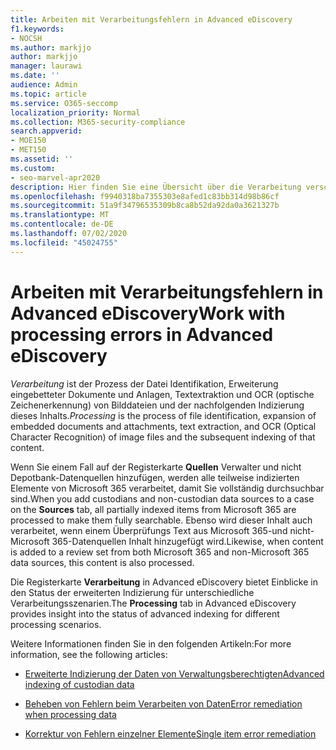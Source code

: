 ```yaml
---
title: Arbeiten mit Verarbeitungsfehlern in Advanced eDiscovery
f1.keywords:
- NOCSH
ms.author: markjjo
author: markjjo
manager: laurawi
ms.date: ''
audience: Admin
ms.topic: article
ms.service: O365-seccomp
localization_priority: Normal
ms.collection: M365-security-compliance
search.appverid:
- MOE150
- MET150
ms.assetid: ''
ms.custom:
- seo-marvel-apr2020
description: Hier finden Sie eine Übersicht über die Verarbeitung verschiedener Datenarten im erweiterten eDiscovery-Tool in Office 365.
ms.openlocfilehash: f9940318ba7355303e8afed1c83bb314d98b86cf
ms.sourcegitcommit: 51a9f34796535309b8ca8b52da92da0a3621327b
ms.translationtype: MT
ms.contentlocale: de-DE
ms.lasthandoff: 07/02/2020
ms.locfileid: "45024755"
---
```

# <a name="work-with-processing-errors-in-advanced-ediscovery"></a><span data-ttu-id="195f1-103">Arbeiten mit Verarbeitungsfehlern in Advanced eDiscovery</span><span class="sxs-lookup"><span data-stu-id="195f1-103">Work with processing errors in Advanced eDiscovery</span></span>

<span data-ttu-id="195f1-104">*Verarbeitung* ist der Prozess der Datei Identifikation, Erweiterung eingebetteter Dokumente und Anlagen, Textextraktion und OCR (optische Zeichenerkennung) von Bilddateien und der nachfolgenden Indizierung dieses Inhalts.</span><span class="sxs-lookup"><span data-stu-id="195f1-104">*Processing* is the process of file identification, expansion of embedded documents and attachments, text extraction, and OCR (Optical Character Recognition) of image files and the subsequent indexing of that content.</span></span>  

<span data-ttu-id="195f1-105">Wenn Sie einem Fall auf der Registerkarte **Quellen** Verwalter und nicht Depotbank-Datenquellen hinzufügen, werden alle teilweise indizierten Elemente von Microsoft 365 verarbeitet, damit Sie vollständig durchsuchbar sind.</span><span class="sxs-lookup"><span data-stu-id="195f1-105">When you add custodians and non-custodian data sources to a case on the **Sources** tab, all partially indexed items from Microsoft 365 are processed to make them fully searchable.</span></span> <span data-ttu-id="195f1-106">Ebenso wird dieser Inhalt auch verarbeitet, wenn einem Überprüfungs Text aus Microsoft 365-und nicht-Microsoft 365-Datenquellen Inhalt hinzugefügt wird.</span><span class="sxs-lookup"><span data-stu-id="195f1-106">Likewise, when content is added to a review set from both Microsoft 365 and non-Microsoft 365 data sources, this content is also processed.</span></span>

<span data-ttu-id="195f1-107">Die Registerkarte **Verarbeitung** in Advanced eDiscovery bietet Einblicke in den Status der erweiterten Indizierung für unterschiedliche Verarbeitungsszenarien.</span><span class="sxs-lookup"><span data-stu-id="195f1-107">The **Processing** tab in Advanced eDiscovery provides insight into the status of advanced indexing for different processing scenarios.</span></span>

<span data-ttu-id="195f1-108">Weitere Informationen finden Sie in den folgenden Artikeln:</span><span class="sxs-lookup"><span data-stu-id="195f1-108">For more information, see the following articles:</span></span>

- [<span data-ttu-id="195f1-109">Erweiterte Indizierung der Daten von Verwaltungsberechtigten</span><span class="sxs-lookup"><span data-stu-id="195f1-109">Advanced indexing of custodian data</span></span>](indexing-custodian-data.md)

- [<span data-ttu-id="195f1-110">Beheben von Fehlern beim Verarbeiten von Daten</span><span class="sxs-lookup"><span data-stu-id="195f1-110">Error remediation when processing data</span></span>](error-remediation.md)

- [<span data-ttu-id="195f1-111">Korrektur von Fehlern einzelner Elemente</span><span class="sxs-lookup"><span data-stu-id="195f1-111">Single item error remediation</span></span>](single-item-error-remediation.md)
